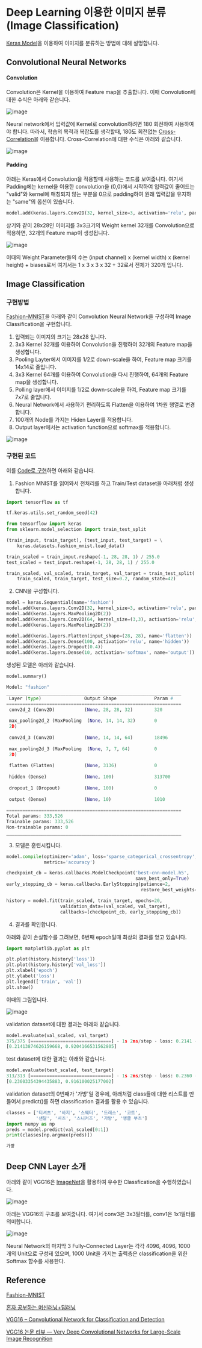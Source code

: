 # Deep Learning 이용한 이미지 분류 (Image Classification)


[Keras Model](https://github.com/kyopark2014/ML-Algorithms/blob/main/deep-learning.md#keras-model)을 이용하여 이미지를 분류하는 방법에 대해 설명합니다.

## Convolutional Neural Networks

#### Convolution

Convolution은 Kernel을 이용하여 Feature map을 추출합니다. 이때 Convolution에 대한 수식은 아래와 같습니다.

![image](https://user-images.githubusercontent.com/52392004/187317373-5033a609-d8e4-454d-9e4e-1464fd065fad.png)

Neural network에서 입력값에 Kernel로 convolution하려면 180 회전하여 사용하여야 합니다. 따라서, 학습의 목적과 복잡도를 생각할때, 180도 회전없는 [Cross-Correlation](https://glassboxmedicine.com/2019/07/26/convolution-vs-cross-correlation/)을 이용합니다. Cross-Correlation에 대한 수식은 아래와 같습니다. 

![image](https://user-images.githubusercontent.com/52392004/187317929-08b95e8c-5cd6-4558-9066-42fe127e8347.png)


#### Padding

아래는 Keras에서 Convolution을 적용할때 사용하는 코드를 보여줍니다. 여기서 Padding에는 kernel을 이용한 convolution을 (0,0)에서 시작하여 입력값이 줄어드는 "valid"와 kernel에 매칭되지 않는 부분을 0으로 padding하여 원래 입력값을 유지하는 "same"의 옵션이 있습니다.

```python
model.add(keras.layers.Conv2D(32, kernel_size=3, activation='relu', padding='same', input_shape=(28,28,1)))
```

상기와 같이 28x28인 이미지를 3x3크기의 Weight kernel 32개를 Convolution으로 적용하면, 32개의 Feature map이 생성됩니다. 

![image](https://user-images.githubusercontent.com/52392004/187319120-7bb8e3d3-e5bf-4b27-8e6c-641763f885ae.png)

이때의 Weight Parameter들의 수는 (input channel) x (kernel width) x (kernel height) + biases로서 여기서는 1 x 3 x 3 x 32 + 32로서 전체가 320개 입니다.


## Image Classification

### 구현방법 

[Fashion-MNIST](https://github.com/zalandoresearch/fashion-mnist)을 아래와 같이 Convolution Neural Network을 구성하여 Image Classification을 구현합니다.

1) 입력되는 이미지의 크기는 28x28 입니다.
2) 3x3 Kernel 32개를 이용하여 Convolution을 진행하여 32개의 Feature map을 생성합니다.
3) Pooling Layter에서 이미지를 1/2로 down-scale을 하여, Feature map 크기를 14x14로 줄입니다.
4) 3x3 Kernel 64개를 이용하여 Convolution을 다시 진행하여, 64개의 Feature map을 생성합니다.
5) Polling layer에서 이미지를 1/2로 down-scale을 하여, Feature map 크기를 7x7로 줄입니다.
6) Neural Network에서 사용하기 편리하도록 Flatten을 이용하여 1차원 행열로 변경합니다.
7) 100개의 Node를 가지는 Hiden Layer를 적용합니다.
8) Output layer에서는 activation function으로 softmax를 적용합니다.

![image](https://user-images.githubusercontent.com/52392004/187320259-a941410d-22ea-47d2-b14c-aa0ddbc09ff2.png)

### 구현된 코드 

이를 [Code로 구현](https://github.com/kyopark2014/ML-Algorithms/blob/main/src/image_classification.ipynb)하면 아래와 같습니다. 

1) Fashion MNIST를 읽어와서 전처리를 하고 Train/Test dataset을 아래처럼 생성합니다. 
```python
import tensorflow as tf

tf.keras.utils.set_random_seed(42)

from tensorflow import keras
from sklearn.model_selection import train_test_split

(train_input, train_target), (test_input, test_target) = \
    keras.datasets.fashion_mnist.load_data()

train_scaled = train_input.reshape(-1, 28, 28, 1) / 255.0
test_scaled = test_input.reshape(-1, 28, 28, 1) / 255.0

train_scaled, val_scaled, train_target, val_target = train_test_split(
    train_scaled, train_target, test_size=0.2, random_state=42)
```    

2) CNN을 구성합니다. 

```python
model = keras.Sequential(name='fashion')
model.add(keras.layers.Conv2D(32, kernel_size=3, activation='relu', padding='same', input_shape=(28,28,1)))
model.add(keras.layers.MaxPooling2D(2))
model.add(keras.layers.Conv2D(64, kernel_size=(3,3), activation='relu', padding='same'))
model.add(keras.layers.MaxPooling2D(2))

model.add(keras.layers.Flatten(input_shape=(28, 28), name='flatten'))   ## Flatten
model.add(keras.layers.Dense(100, activation='relu', name='hidden'))    ## Activation Function
model.add(keras.layers.Dropout(0.4))
model.add(keras.layers.Dense(10, activation='softmax', name='output'))    
```

생성된 모델은 아래와 같습니다. 

```python
model.summary()

Model: "fashion"
_________________________________________________________________
 Layer (type)                Output Shape              Param #   
=================================================================
 conv2d_2 (Conv2D)           (None, 28, 28, 32)        320       
                                                                 
 max_pooling2d_2 (MaxPooling  (None, 14, 14, 32)       0         
 2D)                                                             
                                                                 
 conv2d_3 (Conv2D)           (None, 14, 14, 64)        18496     
                                                                 
 max_pooling2d_3 (MaxPooling  (None, 7, 7, 64)         0         
 2D)                                                             
                                                                 
 flatten (Flatten)           (None, 3136)              0         
                                                                 
 hidden (Dense)              (None, 100)               313700    
                                                                 
 dropout_1 (Dropout)         (None, 100)               0         
                                                                 
 output (Dense)              (None, 10)                1010      
                                                                 
=================================================================
Total params: 333,526
Trainable params: 333,526
Non-trainable params: 0
_________________________________________________________________
```

3) 모델은 훈련시킵니다. 

```python
model.compile(optimizer='adam', loss='sparse_categorical_crossentropy', 
              metrics='accuracy')

checkpoint_cb = keras.callbacks.ModelCheckpoint('best-cnn-model.h5', 
                                                save_best_only=True)
early_stopping_cb = keras.callbacks.EarlyStopping(patience=2,
                                                  restore_best_weights=True)

history = model.fit(train_scaled, train_target, epochs=20,
                    validation_data=(val_scaled, val_target),
                    callbacks=[checkpoint_cb, early_stopping_cb])
```

4) 결과를 확인합니다. 

아래와 같이 손실함수를 그려보면, 6번째 epoch일때 최상의 결과를 얻고 있습니다. 

```python
import matplotlib.pyplot as plt

plt.plot(history.history['loss'])
plt.plot(history.history['val_loss'])
plt.xlabel('epoch')
plt.ylabel('loss')
plt.legend(['train', 'val'])
plt.show()
```

이때의 그림입니다. 

![image](https://user-images.githubusercontent.com/52392004/187322325-aca8ce28-f5c2-4137-981b-520e11ade26e.png)

validation dataset에 대한 결과는 아래와 같습니다. 

```python
model.evaluate(val_scaled, val_target)
375/375 [==============================] - 1s 2ms/step - loss: 0.2141 - accuracy: 0.9204
[0.21413874626159668, 0.9204166531562805]
```

test dataset에 대한 결과는 아래와 같습니다. 

```python
model.evaluate(test_scaled, test_target)
313/313 [==============================] - 1s 2ms/step - loss: 0.2360 - accuracy: 0.9161
[0.23603354394435883, 0.916100025177002]
```

validation dataset의 0번째가 '가방'일 경우에, 아래처럼 class들에 대한 리스트를 만들어서 predict()를 하면 classification 결과를 활용 수 있습니다. 

```python
classes = ['티셔츠', '바지', '스웨터', '드레스', '코트',
           '샌달', '셔츠', '스니커즈', '가방', '앵클 부츠']
import numpy as np
preds = model.predict(val_scaled[0:1])
print(classes[np.argmax(preds)])

가방
```

## Deep CNN Layer 소개 

아래와 같이 VGG16은 [ImageNet](https://image-net.org/)을 활용하여 우수한 Classfication을 수행하였습니다. 

![image](https://user-images.githubusercontent.com/52392004/187321098-8516ce26-870d-48fd-b57c-72a8ca528311.png)

아래는 VGG16의 구조를 보여줍니다. 여기서 conv3은 3x3필터를, conv1은 1x1필터를 의미합니다. 

![image](https://user-images.githubusercontent.com/52392004/187321146-7f78e489-1fcb-4d19-825d-374ff2674b0a.png)

Neural Network의 마지막 3 Fully-Connected Layer는 각각 4096, 4096, 1000 개의 Unit으로 구성돼 있으며, 1000 Unit을 가지는 출력층은 classification을 위한 Softmax 함수를 사용한다.



## Reference 

[Fashion-MNIST](https://github.com/zalandoresearch/fashion-mnist)


[혼자 공부하는 머신러닝+딥러닝](https://github.com/rickiepark/hg-mldl)


[VGG16 – Convolutional Network for Classification and Detection](https://neurohive.io/en/popular-networks/vgg16/)

[VGG16 논문 리뷰 — Very Deep Convolutional Networks for Large-Scale Image Recognition](https://medium.com/@msmapark2/vgg16-%EB%85%BC%EB%AC%B8-%EB%A6%AC%EB%B7%B0-very-deep-convolutional-networks-for-large-scale-image-recognition-6f748235242a)
